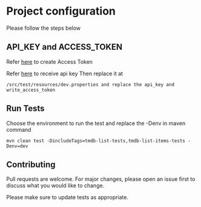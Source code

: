 # Project configuration

Please follow the steps below

## API_KEY and ACCESS_TOKEN

Refer [here](https://developers.themoviedb.org/4/auth/create-access-token) to create Access Token

Refer [here](https://www.themoviedb.org/settings/api) to receive api key
Then replace it at 
```
/src/test/resources/dev.properties and replace the api_key and write_access_token
```

## Run Tests
Choose the environment to run the test and replace the -Denv in maven command 
```maven
mvn clean test -DincludeTags=tmdb-list-tests,tmdb-list-items-tests -Denv=dev
```

## Contributing
Pull requests are welcome. For major changes, please open an issue first to discuss what you would like to change.

Please make sure to update tests as appropriate.
